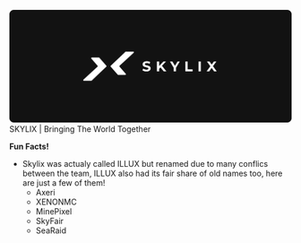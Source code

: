 ![Banner Image Failed to Load :(](https://github.com/DevSkylix/Info/raw/main/SkylixBanner.png)
SKYLIX | Bringing The World Together

**Fun Facts!**
 - Skylix was actualy called ILLUX but renamed due to many conflics between the team, ILLUX also had its fair share of old names too, here are just a few of them!
   - Axeri
   - XENONMC
   - MinePixel
   - SkyFair
   - SeaRaid

<!--

**Here are some ideas to get you started:**

🙋‍♀️ A short introduction - what is your organization all about?
🌈 Contribution guidelines - how can the community get involved?
👩‍💻 Useful resources - where can the community find your docs? Is there anything else the community should know?
🍿 Fun facts - what does your team eat for breakfast?
🧙 Remember, you can do mighty things with the power of [Markdown](https://docs.github.com/github/writing-on-github/getting-started-with-writing-and-formatting-on-github/basic-writing-and-formatting-syntax)
-->
